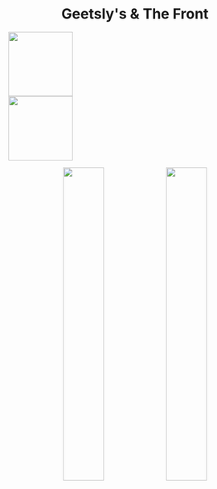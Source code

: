 <h1 align="center">
  Geetsly's & The Front
</h1>
<div width="49%" float="left" display="inline-block">
  <img src="https://geetslys.net/assets/img/gcw-icon.png" width="128px" />
</div>
<div width="49%" float="right" display="inline-block">
  <img src="https://geetslys.net/assets/img/gcu-icon.png" width="128px" float="right" />
</div>

<p align="middle">
  <a href="https://discord.gg/fedVdrp3M2"><img src="https://geetslys.net/assets/img/gcw-icon.png" width="40%" /></a>
  <a href="https://discord.gg/JvSc9Qt3VX"><img src="https://geetslys.net/assets/img/gcu-icon.png" width="40%" /></a>
</p>
